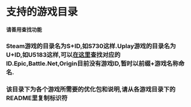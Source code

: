 # 支持的游戏目录  
#### 请善用查找功能  

### Steam游戏的目录名为S+ID,如S730这样.Uplay游戏的目录名为U+ID,如U5183这样,可以[在这里][]查找对应的ID.Epic,Battle.Net,Origin目前没有游戏ID,暂时以前缀+游戏名称命名.  
### 该目录下为各个游戏所需要的优化包和说明,请从各游戏目录下的README里复制标识符







[在这里]:https://github.com/Haoose/UPLAY_GAME_ID
